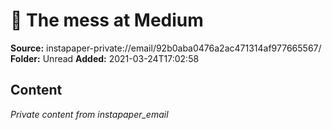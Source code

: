 # 🚨 The mess at Medium

**Source:** instapaper-private://email/92b0aba0476a2ac471314af977665567/
**Folder:** Unread
**Added:** 2021-03-24T17:02:58




## Content
*Private content from instapaper_email*
